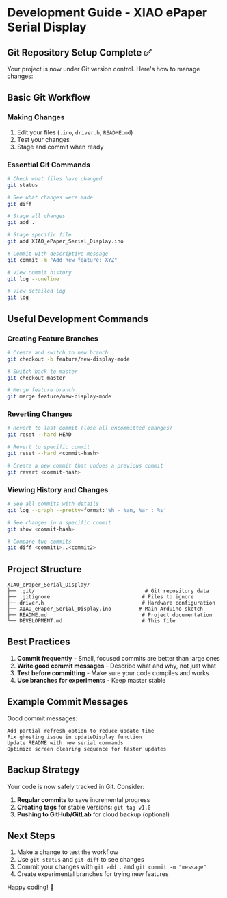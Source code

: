 # Development Guide - XIAO ePaper Serial Display

## Git Repository Setup Complete ✅

Your project is now under Git version control. Here's how to manage changes:

## Basic Git Workflow

### Making Changes
1. Edit your files (`.ino`, `driver.h`, `README.md`)
2. Test your changes
3. Stage and commit when ready

### Essential Git Commands

```bash
# Check what files have changed
git status

# See what changes were made
git diff

# Stage all changes
git add .

# Stage specific file
git add XIAO_ePaper_Serial_Display.ino

# Commit with descriptive message
git commit -m "Add new feature: XYZ"

# View commit history
git log --oneline

# View detailed log
git log
```

## Useful Development Commands

### Creating Feature Branches
```bash
# Create and switch to new branch
git checkout -b feature/new-display-mode

# Switch back to master
git checkout master

# Merge feature branch
git merge feature/new-display-mode
```

### Reverting Changes
```bash
# Revert to last commit (lose all uncommitted changes)
git reset --hard HEAD

# Revert to specific commit
git reset --hard <commit-hash>

# Create a new commit that undoes a previous commit
git revert <commit-hash>
```

### Viewing History and Changes
```bash
# See all commits with details
git log --graph --pretty=format:'%h - %an, %ar : %s'

# See changes in a specific commit
git show <commit-hash>

# Compare two commits
git diff <commit1>..<commit2>
```

## Project Structure

```
XIAO_ePaper_Serial_Display/
├── .git/                                    # Git repository data
├── .gitignore                              # Files to ignore
├── driver.h                                # Hardware configuration
├── XIAO_ePaper_Serial_Display.ino         # Main Arduino sketch
├── README.md                               # Project documentation
└── DEVELOPMENT.md                          # This file
```

## Best Practices

1. **Commit frequently** - Small, focused commits are better than large ones
2. **Write good commit messages** - Describe what and why, not just what
3. **Test before committing** - Make sure your code compiles and works
4. **Use branches for experiments** - Keep master stable

## Example Commit Messages

Good commit messages:
```
Add partial refresh option to reduce update time
Fix ghosting issue in updateDisplay function  
Update README with new serial commands
Optimize screen clearing sequence for faster updates
```

## Backup Strategy

Your code is now safely tracked in Git. Consider:
1. **Regular commits** to save incremental progress
2. **Creating tags** for stable versions: `git tag v1.0`
3. **Pushing to GitHub/GitLab** for cloud backup (optional)

## Next Steps

1. Make a change to test the workflow
2. Use `git status` and `git diff` to see changes
3. Commit your changes with `git add .` and `git commit -m "message"`
4. Create experimental branches for trying new features

Happy coding! 🚀
